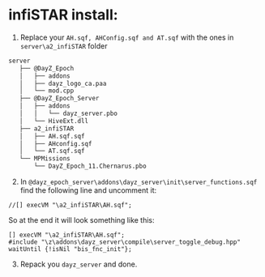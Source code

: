 # infiSTAR install:

1. Replace your <code>AH.sqf, AHConfig.sqf and AT.sqf</code> with the ones in <code>server\a2_infiSTAR</code> folder

```bash
server
   ├── @DayZ_Epoch
   │   ├── addons
   │   ├── dayz_logo_ca.paa
   │   └── mod.cpp
   ├── @DayZ_Epoch_Server
   │   ├── addons
   │   │   └── dayz_server.pbo
   │   └── HiveExt.dll
   ├── a2_infiSTAR
   │   ├── AH.sqf.sqf
   │   ├── AHconfig.sqf
   │   └── AT.sqf.sqf
   └── MPMissions
       └── DayZ_Epoch_11.Chernarus.pbo
```

2. In <code>@dayz_epoch_server\addons\dayz_server\init\server_functions.sqf</code> find the following line and uncomment it:
```sqf
//[] execVM "\a2_infiSTAR\AH.sqf";
```

So at the end it will look something like this:
```sqf
[] execVM "\a2_infiSTAR\AH.sqf";
#include "\z\addons\dayz_server\compile\server_toggle_debug.hpp"
waitUntil {!isNil "bis_fnc_init"};
```
3. Repack you <code>dayz_server</code> and done.


